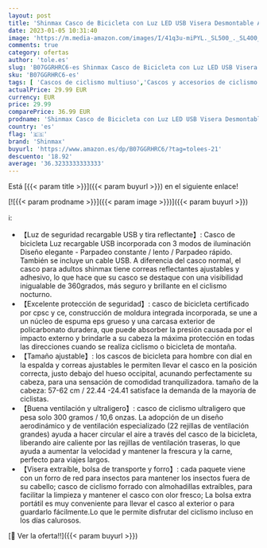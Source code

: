 ```yaml
---
layout: post
title: 'Shinmax Casco de Bicicleta con Luz LED USB Visera Desmontable Ajustable con Certificación CE Casco de Bicicleta BMX Scooter Montaña y Carretera Especializado para Adultos Casco Bicicleta con Mochila'
date: 2023-01-05 10:31:40
image: 'https://m.media-amazon.com/images/I/41q3u-miPYL._SL500_._SL400_.jpg'
comments: true
category: ofertas
author: 'tole.es'
slug: 'B07GGRHRC6-es Shinmax Casco de Bicicleta con Luz LED USB Visera...'
sku: 'B07GGRHRC6-es'
tags: [ 'Cascos de ciclismo multiuso','Cascos y accesorios de ciclismo','Ciclismo','Deportes y aire libre','Ropa y equipo para deportes','mochila','shinmax','🇪🇸', ]
actualPrice: 29.99 EUR
currency: EUR
price: 29.99
comparePrice: 36.99 EUR
prodname: 'Shinmax Casco de Bicicleta con Luz LED USB Visera Desmontable Ajustable con Certificación CE Casco de Bicicleta BMX Scooter Montaña y Carretera Especializado para Adultos Casco Bicicleta con Mochila'
country: 'es'
flag: '🇪🇸'
brand: 'Shinmax'
buyurl: 'https://www.amazon.es/dp/B07GGRHRC6/?tag=tolees-21'
descuento: '18.92'
average: '36.3233333333333'
---
```


Está [{{< param title >}}]({{< param buyurl >}}) en el siguiente enlace!

[![{{< param prodname >}}]({{< param image >}})]({{< param buyurl >}})

ℹ️:

- 【Luz de seguridad recargable USB y tira reflectante】: Casco de bicicleta Luz recargable USB incorporada con 3 modos de iluminación Diseño elegante - Parpadeo constante / lento / Parpadeo rápido. También se incluye un cable USB. A diferencia del casco normal, el casco para adultos shinmax tiene correas reflectantes ajustables y adhesivo, lo que hace que su casco se destaque con una visibilidad inigualable de 360 ​​grados, más seguro y brillante en el ciclismo nocturno.
- 【Excelente protección de seguridad】: casco de bicicleta certificado por cpsc y ce, construcción de moldura integrada incorporada, se une a un núcleo de espuma eps grueso y una carcasa exterior de policarbonato duradera, que puede absorber la presión causada por el impacto externo y brindarle a su cabeza la máxima protección en todas las direcciones cuando se realiza ciclismo o bicicleta de montaña.
- 【Tamaño ajustable】: los cascos de bicicleta para hombre con dial en la espalda y correas ajustables le permiten llevar el casco en la posición correcta, justo debajo del hueso occipital, acunando perfectamente su cabeza, para una sensación de comodidad tranquilizadora. tamaño de la cabeza: 57-62 cm / 22.44  -24.41  satisface la demanda de la mayoría de ciclistas.
- 【Buena ventilación y ultraligero】: casco de ciclismo ultraligero que pesa solo 300 gramos / 10,6 onzas. La adopción de un diseño aerodinámico y de ventilación especializado (22 rejillas de ventilación grandes) ayuda a hacer circular el aire a través del casco de la bicicleta, liberando aire caliente por las rejillas de ventilación traseras, lo que ayuda a aumentar la velocidad y mantener la frescura y la carne, perfecto para viajes largos.
- 【Visera extraíble, bolsa de transporte y forro】: cada paquete viene con un forro de red para insectos para mantener los insectos fuera de su cabello; casco de ciclismo forrado con almohadillas extraíbles, para facilitar la limpieza y mantener el casco con olor fresco; La bolsa extra portátil es muy conveniente para llevar el casco al exterior o para guardarlo fácilmente.Lo que le permite disfrutar del ciclismo incluso en los días calurosos.

[🛒 Ver la oferta!!]({{< param buyurl >}})
